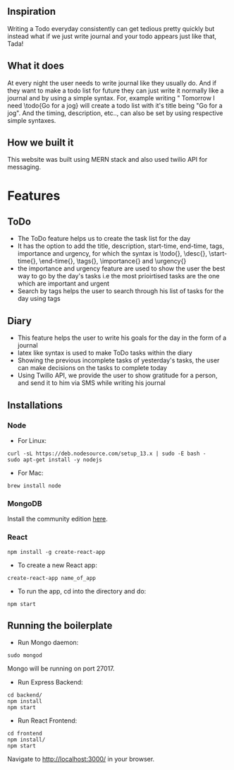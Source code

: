 ## Inspiration
Writing a Todo everyday consistently can get tedious pretty quickly but instead what if we just write journal and your todo appears just like that, Tada!
## What it does
At every night the user needs to write journal like they usually do. And if they want to make a todo list for future they can just write it normally like a journal and by using a simple syntax. For, example writing " Tomorrow I need \todo{Go for a jog} will create a todo list with it's title being "Go for a jog". And the timing, description, etc.., can also be set by using respective simple syntaxes.
## How we built it
This website was built using MERN stack and also used twilio API for messaging.

# Features

## ToDo
- The ToDo feature helps us to create the task list for the day
- It has the option to add the title, description, start-time, end-time, tags, importance and urgency, for which the syntax is \todo{},  \desc{}, \start-time{}, \end-time{}, \tags{}, \importance{} and \urgency{}
- the importance and urgency feature are used to show the user the best way to go by the day's tasks i.e the most
prioirtised tasks are the one which are important and urgent
- Search by tags helps the user to search through his list of tasks for the day using tags

## Diary 
- This feature helps the user to write his goals for the day in the form of a journal
- latex like syntax is used to make ToDo tasks within the diary
- Showing the previous incomplete tasks of yesterday's tasks, the user can make decisions on the tasks to complete today
- Using Twillo API, we provide the user to show gratitude for a person, and send it to him via SMS while writing his journal

## Installations

### Node

* For Linux:
```
curl -sL https://deb.nodesource.com/setup_13.x | sudo -E bash -
sudo apt-get install -y nodejs
```

* For Mac:
```
brew install node
```

### MongoDB

Install the community edition [here](https://docs.mongodb.com/manual/installation/#mongodb-community-edition-installation-tutorials).


### React

```
npm install -g create-react-app
```

* To create a new React app:
```
create-react-app name_of_app
```

* To run the app, cd into the directory and do:
```
npm start
```

## Running the boilerplate

* Run Mongo daemon:
```
sudo mongod
```
Mongo will be running on port 27017.


* Run Express Backend:
```
cd backend/
npm install
npm start
```

* Run React Frontend:
```
cd frontend
npm install/
npm start
```

Navigate to [http://localhost:3000/](http://localhost:3000/) in your browser.
